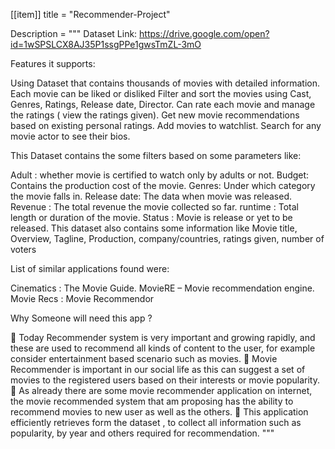 [[item]]
  title = "Recommender-Project"

Description = """ Dataset Link:
https://drive.google.com/open?id=1wSPSLCX8AJ35P1ssgPPe1gwsTmZL-3mO

Features it supports:

Using Dataset that contains thousands of movies with detailed information.
Each movie can be liked or disliked
Filter and sort the movies using Cast, Genres, Ratings, Release date, Director.
Can rate each movie and manage the ratings ( view the ratings given).
Get new movie recommendations based on existing personal ratings.
Add movies to watchlist.
Search for any movie actor to see their bios.

This Dataset contains the some filters based on some parameters like:

Adult : whether movie is certified to watch only by adults or not.
Budget: Contains the production cost of the movie.
Genres: Under which category the movie falls in.
Release date: The data when movie was released.
Revenue : The total revenue the movie collected so far.
runtime : Total length or duration of the movie.
Status : Movie is release or yet to be released.
This dataset also contains some information like Movie title, Overview, Tagline, Production, company/countries, ratings given, number of voters






List of similar applications found were:

Cinematics : The Movie Guide.
MovieRE – Movie recommendation engine.
Movie Recs : Movie Recommendor

Why Someone will need this app ?

	Today Recommender system is very important and growing rapidly, and these are used to recommend all kinds of content to the user, for example consider entertainment based scenario such as movies.
	Movie Recommender is important in our social life as this can suggest a set of movies to the registered users based on their interests or movie popularity.
	As already there are some movie recommender application on internet, the movie recommended system that am proposing has the ability to recommend movies to new user as well as the others.
	This application efficiently retrieves form the dataset , to collect all information such as popularity, by year and others required for recommendation. """


